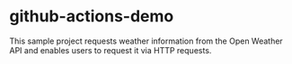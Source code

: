 # github-actions-demo

This sample project requests weather information from the Open Weather API and enables users to request it via HTTP requests.
